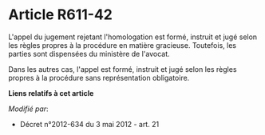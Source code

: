 # Article R611-42

L'appel du jugement rejetant l'homologation est formé, instruit et jugé selon les règles propres à la procédure en matière
gracieuse. Toutefois, les parties sont dispensées du ministère de l'avocat.

Dans les autres cas, l'appel est formé, instruit et jugé selon les règles propres à la procédure sans représentation
obligatoire.

**Liens relatifs à cet article**

_Modifié par_:

  - Décret n°2012-634 du 3 mai 2012 - art. 21

